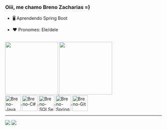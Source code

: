 <h3>  <br>
Oiii, me chamo Breno Zacharias =)
<br>
</h3>

- 🖥️ Aprendendo Spring Boot

- ❤️ Pronomes: Ele/dele

<div style="display: inline_block"><br>
  <a href="https://github.com/BrenoZacharias">
  <img height="170em" src="https://github-readme-stats.vercel.app/api?username=BrenoZacharias&show_icons=true&theme=tokyonight&include_all_commits=true&count_private=true"/>
  <img height="170em" src="https://github-readme-stats.vercel.app/api/top-langs/?username=BrenoZacharias&layout=compact&langs_count=7&theme=tokyonight"/>
</div>
  
<div>
  <img align="center" alt="Breno-Java" height="50" width="50" src="https://cdn.jsdelivr.net/gh/devicons/devicon/icons/java/java-original.svg">
  <img align="center" alt="Breno-C#" height="50" width="50" src="https://cdn.jsdelivr.net/gh/devicons/devicon/icons/csharp/csharp-original.svg">
  <img align="center" alt="Breno-SQLServer" height="50" width="50" src="https://cdn.jsdelivr.net/gh/devicons/devicon/icons/microsoftsqlserver/microsoftsqlserver-plain.svg">
  <img align="center" alt="Breno-Spring" height="50" width="50" src="https://cdn.jsdelivr.net/gh/devicons/devicon/icons/spring/spring-original.svg">
  <img align="center" alt="Breno-Git" height="50" width="50" src="https://cdn.jsdelivr.net/gh/devicons/devicon/icons/git/git-original.svg">
</div>  
  
  <hr>
  
<div>
  <a href="https://www.instagram.com/breno_zacharias/" target="_blank"><img src="https://img.shields.io/badge/-Instagram-%23E4405F?style=for-the-badge&logo=instagram&logoColor=white" target="_blank"></a>
  <a href="https://www.linkedin.com/in/breno-marcondes-zacharias-6a6180229/" target="_black"><img src="https://img.shields.io/badge/LinkedIn-0077B5?style=for-the-badge&logo=linkedin&logoColor=white" target="_black"></a>
</div>


